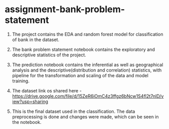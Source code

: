 # assignment-bank-problem-statement
1. The project contains the EDA and random forest model for classification of bank in the dataset.

2. The bank problem statement notebook contains the exploratory and descriptive statistics of the project.

3. The prediction notebook contains the inferential as well as geographical analysis and the descriptive(distribution and correlation) 
   statistics, with pipeline for the transformation and scaling of the data and model training.

4. The dataset link os shared here -  https://drive.google.com/file/d/15ZeR6iOmC4z3ffgz6bNcw1S4fl2t7nlD/view?usp=sharing 
5. This is the final dataset used in the classification. The data preprocessing is done and changes were made, which can be seen in the notebook.
